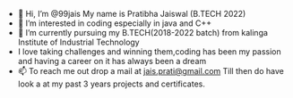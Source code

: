 - 👋 Hi, I’m @99jais
    My name is Pratibha Jaiswal (B.TECH 2022)
- 👀 I’m interested in coding especially in java and C++
- 🌱 I’m currently pursuing my B.TECH(2018-2022 batch) from kalinga Institute of Industrial Technology 
- I love taking challenges and winning them,coding has been my passion and having a career on it has always been a dream
- 📫 To reach me out drop a mail at jais.prati@gmail.com
    Till then do have look a at my past 3 years projects and certificates. 

